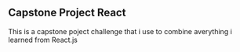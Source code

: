 ## Capstone Project React
This is a capstone poject challenge that i use to combine averything i learned from React.js

